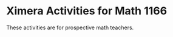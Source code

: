 Ximera Activities for Math 1166
===========================================================

These activities are for prospective math teachers.
